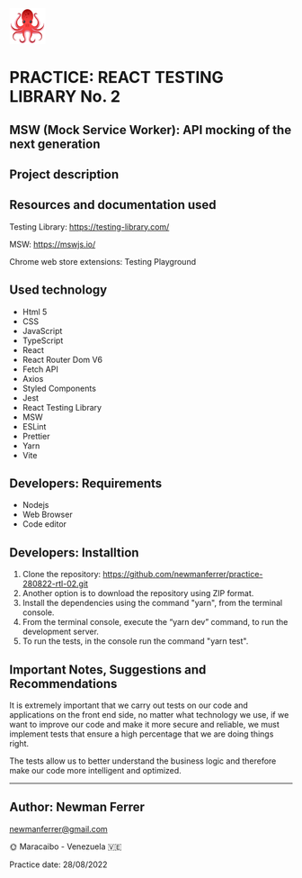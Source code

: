 [![testing library logo](./src/assets/images/react-testing-library-octopus-64x64.png)](https://testing-library.com/)

# PRACTICE: REACT TESTING LIBRARY No. 2

## MSW (Mock Service Worker): API mocking of the next generation

## Project description

## Resources and documentation used

Testing Library: https://testing-library.com/

MSW: https://mswjs.io/

Chrome web store extensions: Testing Playground

## Used technology

- Html 5
- CSS
- JavaScript
- TypeScript
- React
- React Router Dom V6
- Fetch API
- Axios
- Styled Components
- Jest
- React Testing Library
- MSW
- ESLint
- Prettier
- Yarn
- Vite

## Developers: Requirements

- Nodejs
- Web Browser
- Code editor

## Developers: Installtion

1. Clone the repository: https://github.com/newmanferrer/practice-280822-rtl-02.git
2. Another option is to download the repository using ZIP format.
3. Install the dependencies using the command "yarn", from the terminal console.
4. From the terminal console, execute the “yarn dev” command, to run the development server.
5. To run the tests, in the console run the command "yarn test".

## Important Notes, Suggestions and Recommendations

It is extremely important that we carry out tests on our code and applications on the front end side, no matter what technology we use, if we want to improve our code and make it more secure and reliable, we must implement tests that ensure a high percentage that we are doing things right.

The tests allow us to better understand the business logic and therefore make our code more intelligent and optimized.

---

## Author: Newman Ferrer

newmanferrer@gmail.com

:sun_with_face: Maracaibo - Venezuela :venezuela:

Practice date: 28/08/2022
